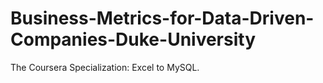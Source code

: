 # Business-Metrics-for-Data-Driven-Companies-Duke-University
The Coursera Specialization: Excel to MySQL.
